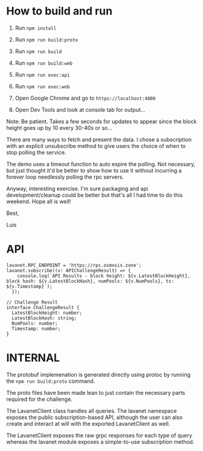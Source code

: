 # How to build and run

1. Run `npm install`

2. Run `npm run build:proto`

3. Run `npm run build`

4. Run `npm run build:web`

5. Run `npm run exec:api`

6. Run `npm run exec:web`

7. Open Google Chrome and go to `https://localhost:4000`

8. Open Dev Tools and look at console tab for output...

Note: Be patient. Takes a few seconds for updates to appear since the block height goes up by 10 every 30-40s or so...

There are many ways to fetch and present the data. I chose a subscription with an explicit unsubscribe method to give users the choice of when to stop polling the service.

The demo uses a timeout function to auto expire the polling. Not necessary, but just thought it'd be better to show how to use it without incurring a forever loop needlessly polling the rpc servers.

Anyway, interesting exercise. I'm sure packaging and api development/cleanup could be better but that's all I had time to do this weekend. Hope all is well!

Best,

Luis

# API

```
lavanet.RPC_ENDPOINT = 'https://rpc.osmosis.zone';
lavanet.subscribe((v: APIChallengeResult) => {
    console.log(`API Results - block height: ${v.LatestBlockHeight}, block hash: ${v.LatestBlockHash}, numPools: ${v.NumPools}, ts: ${v.Timestamp}`);
  });

```

```
// Challenge Result
interface ChallengeResult {
  LatestBlockHeight: number;
  LatestBlockHash: string;
  NumPools: number;
  Timestamp: number;
}
```

# INTERNAL

The protobuf implemenation is generated directly using protoc by running the `npm run build:proto` command.

The proto files have been made lean to just contain the necessary parts required for the challenge.

The LavanetClient class handles all queries. The lavanet namespace exposes the public subscription-based API, although the user can also create and interact at will with the exported LavanetClient as well.

The LavanetClient exposes the raw grpc responses for each type of query whereas the lavanet module exposes a simple-to-use subscription method.
